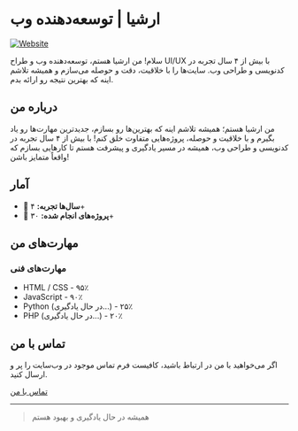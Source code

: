 # ارشیا | توسعه‌دهنده وب

[![Website](https://img.shields.io/badge/Website-arshia--web.ir-blue)](https://arshia-web.ir)

سلام! من ارشیا هستم، توسعه‌دهنده وب و طراح UI/UX با بیش از ۴ سال تجربه در کدنویسی و طراحی وب. سایت‌ها را با خلاقیت، دقت و حوصله می‌سازم و همیشه تلاشم اینه که بهترین نتیجه رو ارائه بدم.

## درباره من

من ارشیا هستم؛ همیشه تلاشم اینه که بهترین‌ها رو بسازم، جدیدترین مهارت‌ها رو یاد بگیرم و با خلاقیت و حوصله، پروژه‌هایی متفاوت خلق کنم! با بیش از ۴ سال تجربه در کدنویسی و طراحی وب، همیشه در مسیر یادگیری و پیشرفت هستم تا کارهایی بسازم که واقعاً متمایز باشن!

## آمار

- 🌟 **سال‌ها تجربه:** ۴+
- 🚀 **پروژه‌های انجام شده:** ۳۰+

## مهارت‌های من

### مهارت‌های فنی

- HTML / CSS - ۹۵٪
- JavaScript - ۹۰٪
- Python (در حال یادگیری...) - ۲۵٪
- PHP (در حال یادگیری...) - ۲۰٪

## تماس با من

اگر می‌خواهید با من در ارتباط باشید، کافیست فرم تماس موجود در وب‌سایت را پر و ارسال کنید.

[تماس با من](https://arshia-web.ir/#contact)

---

> همیشه در حال یادگیری و بهبود هستم
